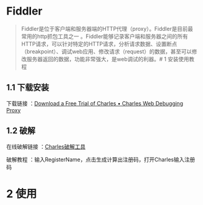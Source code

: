 # Fiddler

> Fiddler是位于客户端和服务器端的HTTP代理（proxy）。Fiddler是目前最常用的http抓包工具之一 。Fiddler能够记录客户端和服务器之间的所有 HTTP请求，可以针对特定的HTTP请求，分析请求数据、设置断点（breakpoint）、调试web应用、修改请求（request）的数据，甚至可以修改服务器返回的数据，功能非常强大，是web调试的利器。# 1 安装使用教程

## 1.1 下载安装

下载链接 ：[Download a Free Trial of Charles • Charles Web Debugging Proxy](https://www.charlesproxy.com/latest-release/download.do)

## 1.2 破解

在线破解链接 ：[Charles破解工具](https://www.zzzmode.com/mytools/charles/)

破解教程 ：输入RegisterName，点击生成计算出注册码，打开Charles输入注册码

# 2 使用
